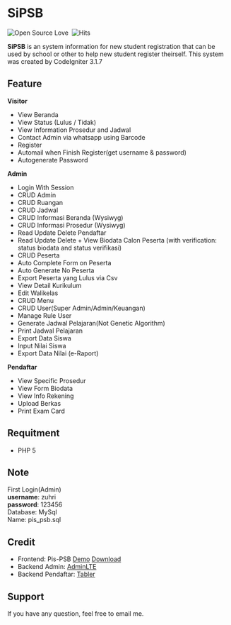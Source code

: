 # SiPSB
![Open Source Love](https://badges.frapsoft.com/os/v1/open-source.svg?v=102)&nbsp;
![Hits](https://hitcounter.pythonanywhere.com/count/tag.svg?url=https%3A%2F%2Fgithub.com%2Fmuhammadzhuhry%2FSiPSB)

**SiPSB** is an system information for new student registration that can be used by school or other to help new student register theirself. This system was created by CodeIgniter 3.1.7

Feature
----------
**Visitor**
- View Beranda
- View Status (Lulus / Tidak)
- View Information Prosedur and Jadwal
- Contact Admin via whatsapp using Barcode
- Register
- Automail when Finish Register(get username & password)
- Autogenerate Password

**Admin**
- Login With Session
- CRUD Admin
- CRUD Ruangan
- CRUD Jadwal
- CRUD Informasi Beranda (Wysiwyg)
- CRUD Informasi Prosedur (Wysiwyg)
- Read Update Delete Pendaftar
- Read Update Delete + View Biodata Calon Peserta (with verification: status biodata and status verifikasi)
- CRUD Peserta
- Auto Complete Form on Peserta
- Auto Generate No Peserta
- Export Peserta yang Lulus via Csv
- View Detail Kurikulum
- Edit Walikelas
- CRUD Menu
- CRUD User(Super Admin/Admin/Keuangan)
- Manage Rule User
- Generate Jadwal Pelajaran(Not Genetic Algorithm)
- Print Jadwal Pelajaran
- Export Data Siswa
- Input Nilai Siswa
- Export Data Nilai (e-Raport)

**Pendaftar**
- View Specific Prosedur
- View Form Biodata
- View Info Rekening
- Upload Berkas
- Print Exam Card

Requitment
----------
- PHP 5

Note
---------
First Login(Admin) <br> 
**username**: zuhri <br> 
**password**: 123456 <br>
Database: MySql <br>
Name: pis_psb.sql

Credit
---------
- Frontend: Pis-PSB [Demo](https://muhammadzhuhry.github.io/PSB-Template/) [Download](https://github.com/muhammadzhuhry/PSB-Template)  
- Backend Admin: [AdminLTE](https://github.com/almasaeed2010/AdminLTE)
- Backend Pendaftar: [Tabler](https://github.com/tabler/tabler)

Support
----------
If you have any question, feel free to email me.
